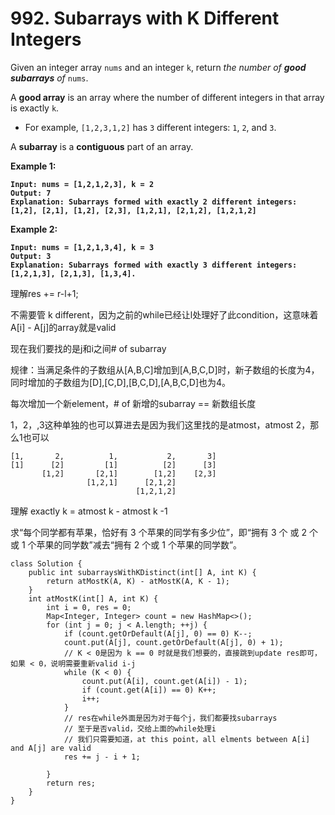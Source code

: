 # 992. Subarrays with K Different Integers

Given an integer array `nums` and an integer `k`, return _the number of **good subarrays** of_ `nums`.

A **good array** is an array where the number of different integers in that array is exactly `k`.

* For example, `[1,2,3,1,2]` has `3` different integers: `1`, `2`, and `3`.

A **subarray** is a **contiguous** part of an array.

&#x20;

**Example 1:**

<pre><code><strong>Input: nums = [1,2,1,2,3], k = 2
</strong><strong>Output: 7
</strong><strong>Explanation: Subarrays formed with exactly 2 different integers: [1,2], [2,1], [1,2], [2,3], [1,2,1], [2,1,2], [1,2,1,2]
</strong></code></pre>

**Example 2:**

<pre><code><strong>Input: nums = [1,2,1,3,4], k = 3
</strong><strong>Output: 3
</strong><strong>Explanation: Subarrays formed with exactly 3 different integers: [1,2,1,3], [2,1,3], [1,3,4].
</strong></code></pre>

理解res += r-l+1;

不需要管 k different，因为之前的while已经让l处理好了此condition，这意味着A\[i] - A\[j]的array就是valid

现在我们要找的是j和i之间# of subarray

规律：当满足条件的子数组从\[A,B,C]增加到\[A,B,C,D]时，新子数组的长度为4，同时增加的子数组为\[D],\[C,D],\[B,C,D],\[A,B,C,D]也为4。

每次增加一个新element，# of 新增的subarray == 新数组长度



1，2，,3这种单独的也可以算进去是因为我们这里找的是atmost，atmost 2，那么1也可以

```
[1,       2,          1,           2,       3]
[1]      [2]         [1]          [2]      [3]
       [1,2]       [2,1]        [1,2]    [2,3]
                 [1,2,1]      [2,1,2]
                            [1,2,1,2]
```



理解 exactly k = atmost k - atmost k -1

求“每个同学都有苹果，恰好有 3 个苹果的同学有多少位”，即“拥有 3 个 或 2 个 或 1 个苹果的同学数”减去“拥有 2 个或 1 个苹果的同学数”。



```
class Solution {
    public int subarraysWithKDistinct(int[] A, int K) {
        return atMostK(A, K) - atMostK(A, K - 1);
    }
    int atMostK(int[] A, int K) {
        int i = 0, res = 0;
        Map<Integer, Integer> count = new HashMap<>();
        for (int j = 0; j < A.length; ++j) {
            if (count.getOrDefault(A[j], 0) == 0) K--;
            count.put(A[j], count.getOrDefault(A[j], 0) + 1);
            // K < 0是因为 k == 0 时就是我们想要的，直接跳到update res即可，如果 < 0，说明需要重新valid i-j
            while (K < 0) {
                count.put(A[i], count.get(A[i]) - 1);
                if (count.get(A[i]) == 0) K++;
                i++;
            }
            // res在while外面是因为对于每个j，我们都要找subarrays
            // 至于是否valid，交给上面的while处理i
            // 我们只需要知道，at this point，all elments between A[i] and A[j] are valid
            res += j - i + 1;
            
        }
        return res;
    }
}
```
